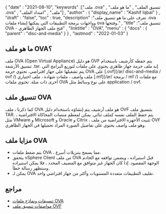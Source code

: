{
  "date" : "2021-08-10",
  "keywords" :["ملف .ova" , "تنسيق الملف" , "ما هو ملف .ova" , "ملف" , "امتداد الملف"] ,
  "author" : {
    "display_name" : "Kashif Iqbal"
} ,
  "draft" : "false",
   "toc" : true,
  "description" :"تعرف على ما هو تنسيق ملف .ova وواجهات برمجة التطبيقات التي يمكنها إنشاء ملفات ova وفتحها." ,
  "title" :"تنسيق ملف OVA - فتح ملف الجهاز الظاهري" ,
  "linktitle" : "OVA",
  "menu" : {
    "docs" : {
      "parent" : "disc-and-media"
}
} ,
  "lastmod" : "2022-01-03"
}

## ما هو ملف OVA؟

ملف OVA (Open Virtual Appliance) هو دليل OVF يتم حفظه كأرشيف باستخدام تنسيق الأرشفة .tar. إنه ملف حزمة جهاز ظاهري يحتوي على ملفات لتوزيع البرامج التي يتم تشغيلها على جهاز افتراضي. تحتوي حزمة OVA على [.ovf](/ar/ disc-and-media / ovf /) ملف واصف ، ملفات شهادة ، ملف اختياري [.mf](/ar/ برمجة / mf /) مع ملفات أخرى ذات صلة. تحتوي ملفات OVA على نوع وسائط مثل application / ovf.

## تنسيق ملف OVA

كما ذكرنا ، ملف OVA هو ملف أرشيف يتم إنشاؤه باستخدام دليل OVF بتنسيق ملف TAR. يتم حفظ الملف نفسه كملف ثنائي. يمكن لمعظم منصات المحاكاة الافتراضية ، مثل VMware و Microsoft و Oracle و Citrix ، تثبيت الأجهزة الافتراضية من ملف OVF وهو ملف واصف يحتوي على تفاصيل الصورة المراد تحميلها في الجهاز الظاهري.

## مزايا ملف OVA

* يتم ضغط ملفات OVA ، مما يسمح بتنزيلات أسرع.
* يتحقق vSphere Client من ملف OVA قبل استيراده ، ويضمن توافقه مع الخادم الوجهة المقصود. إذا كان الجهاز غير متوافق مع المضيف المحدد ، فلا يمكن استيراده وستظهر رسالة خطأ.
* يمكن لـ OVA تغليف التطبيقات متعددة المستويات وأكثر من جهاز افتراضي واحد.

## مراجع

* [تنسيقات ونماذج ملفات OVA](https://docs.vmware.com/en/VMware-vSphere/7.0/com.vmware.vsphere.vm_admin.doc/GUID-AE61948B-C2EE-436E-BAFB-3C7209088552.html )
* [مواصفات تنسيق ملف OVF](https://products.conholdate.app/viewer/view/3XKCLQbwAw/open-virtualization-format-specification-dsp0243_1-1-0.pdf)

